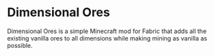# Dimensional Ores
Dimensional Ores is a simple Minecraft mod for Fabric that adds all the existing vanilla ores to all dimensions while making mining as vanilla as possible.